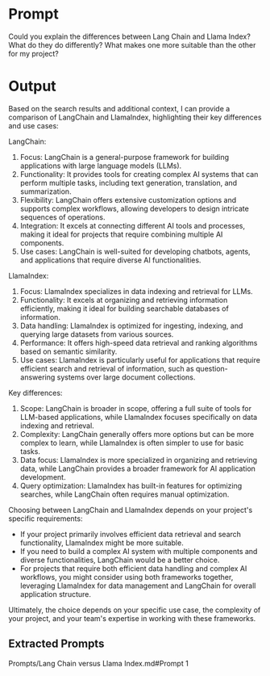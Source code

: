 # Prompt

Could you explain the differences between Lang Chain and Llama Index? What do they do differently? What makes one more suitable than the other for my project?

# Output

Based on the search results and additional context, I can provide a comparison of LangChain and LlamaIndex, highlighting their key differences and use cases:

LangChain:

1. Focus: LangChain is a general-purpose framework for building applications with large language models (LLMs).
2. Functionality: It provides tools for creating complex AI systems that can perform multiple tasks, including text generation, translation, and summarization.
3. Flexibility: LangChain offers extensive customization options and supports complex workflows, allowing developers to design intricate sequences of operations.
4. Integration: It excels at connecting different AI tools and processes, making it ideal for projects that require combining multiple AI components.
5. Use cases: LangChain is well-suited for developing chatbots, agents, and applications that require diverse AI functionalities.

LlamaIndex:

1. Focus: LlamaIndex specializes in data indexing and retrieval for LLMs.
2. Functionality: It excels at organizing and retrieving information efficiently, making it ideal for building searchable databases of information.
3. Data handling: LlamaIndex is optimized for ingesting, indexing, and querying large datasets from various sources.
4. Performance: It offers high-speed data retrieval and ranking algorithms based on semantic similarity.
5. Use cases: LlamaIndex is particularly useful for applications that require efficient search and retrieval of information, such as question-answering systems over large document collections.

Key differences:

1. Scope: LangChain is broader in scope, offering a full suite of tools for LLM-based applications, while LlamaIndex focuses specifically on data indexing and retrieval.
2. Complexity: LangChain generally offers more options but can be more complex to learn, while LlamaIndex is often simpler to use for basic tasks.
3. Data focus: LlamaIndex is more specialized in organizing and retrieving data, while LangChain provides a broader framework for AI application development.
4. Query optimization: LlamaIndex has built-in features for optimizing searches, while LangChain often requires manual optimization.

Choosing between LangChain and LlamaIndex depends on your project's specific requirements:

- If your project primarily involves efficient data retrieval and search functionality, LlamaIndex might be more suitable.
- If you need to build a complex AI system with multiple components and diverse functionalities, LangChain would be a better choice.
- For projects that require both efficient data handling and complex AI workflows, you might consider using both frameworks together, leveraging LlamaIndex for data management and LangChain for overall application structure.

Ultimately, the choice depends on your specific use case, the complexity of your project, and your team's expertise in working with these frameworks.

## Extracted Prompts

Prompts/Lang Chain versus Llama Index.md#Prompt 1

